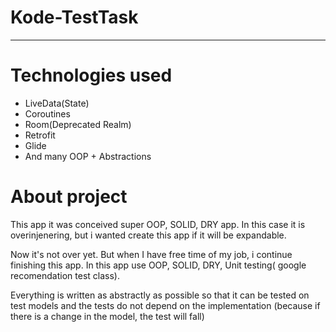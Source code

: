 # Kode-TestTask
------
# Technologies used
* LiveData(State)
* Coroutines
* Room(Deprecated Realm)
* Retrofit
* Glide
* And many OOP + Abstractions

# About project
This app it was conceived super OOP, SOLID, DRY app.
In this case it is overinjenering, but i wanted create this app if it will be expandable.

Now it's not over yet. But when I have free time of my job, i continue finishing this app.
In this app use OOP, SOLID, DRY, Unit testing( google recomendation test class).

Everything is written as abstractly as possible so that it can be tested on test models and the tests do not depend on the implementation (because if there is a change in the model, the test will fall)
